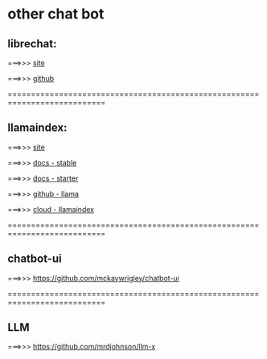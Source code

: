 # other chat bot

## librechat:

===>>> [ site ](https://www.librechat.ai/)

===>>> [ github ](https://github.com/LibreChat-AI/librechat.ai)


===========================================================================

## llamaindex:

===>>> [ site ]( https://www.llamaindex.ai/ )

===>>> [ docs - stable ](https://docs.llamaindex.ai/en/stable/)

===>>> [ docs - starter ](https://docs.llamaindex.ai/en/stable/getting_started/starter_example/)

===>>> [ github - llama ](https://github.com/run-llama/llama_index)


===>>> [ cloud - llamaindex ](https://cloud.llamaindex.ai/login/callback?provider=google)


===========================================================================

## chatbot-ui

===>>> https://github.com/mckaywrigley/chatbot-ui


===========================================================================

## LLM

===>>> https://github.com/mrdjohnson/llm-x



